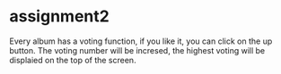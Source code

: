 # assignment2

Every album has a voting function, if you like it, you can click on the up button.
The voting number will be incresed, the highest voting will be displaied on the top
of the screen.